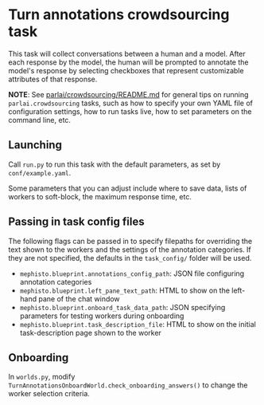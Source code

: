 # Turn annotations crowdsourcing task

This task will collect conversations between a human and a model. After each response by the model, the human will be prompted to annotate the model's response by selecting checkboxes that represent customizable attributes of that response.

**NOTE**: See [parlai/crowdsourcing/README.md](https://github.com/facebookresearch/ParlAI/blob/master/parlai/crowdsourcing/README.md) for general tips on running `parlai.crowdsourcing` tasks, such as how to specify your own YAML file of configuration settings, how to run tasks live, how to set parameters on the command line, etc.

## Launching

Call `run.py` to run this task with the default parameters, as set by `conf/example.yaml`.

Some parameters that you can adjust include where to save data, lists of workers to soft-block, the maximum response time, etc.

## Passing in task config files

The following flags can be passed in to specify filepaths for overriding the text shown to the workers and the settings of the annotation categories. If they are not specified, the defaults in the `task_config/` folder will be used.
- `mephisto.blueprint.annotations_config_path`: JSON file configuring annotation categories
- `mephisto.blueprint.left_pane_text_path`: HTML to show on the left-hand pane of the chat window
- `mephisto.blueprint.onboard_task_data_path`: JSON specifying parameters for testing workers during onboarding
- `mephisto.blueprint.task_description_file`: HTML to show on the initial task-description page shown to the worker

## Onboarding

In `worlds.py`, modify `TurnAnnotationsOnboardWorld.check_onboarding_answers()` to change the worker selection criteria.
